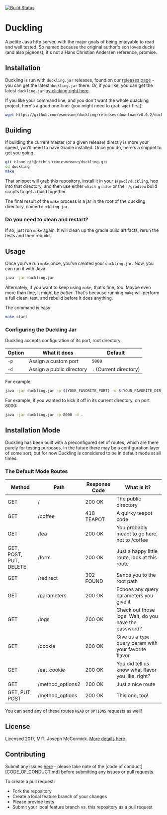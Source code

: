 [![Build Status][build-status-img]][build-status-link]

# Duckling

A petite Java http server, with the major goals of being enjoyable to read and well tested.  So named because the original author's son loves ducks (and also pigeons); it's not a Hans Christian Andersen reference, promise.

## Installation

Duckling is run with `duckling.jar` releases, found on our [releases page][releases] - you can get the latest `duckling.jar` there.  Or, if you like, you can get the latest `duckling.jar` [by clicking right here][latest-jar].

If you like your command line, and you don't want the whole quacking project, here's a good one-liner (you might need to grab `wget` first):

```bash
wget https://github.com/esmevane/duckling/releases/download/v0.0.2/duckling.jar
```

## Building

If building the current master (or a given release) directly is more your speed, you'll need to have Gradle installed.  Once you do, here's a snippet to get you going:

```bash
git clone git@github.com:esmevane/duckling.git
cd duckling
make
```

That snippet will grab this repository, install it in your `$(pwd)/duckling`, hop into that directory, and then use either `which gradle` or the `./gradlew` build scripts to get a build together.

The final result of the `make` process is a jar in the root of the duckling directory, named `duckling.jar`.

### Do you need to clean and restart?

If so, just run `make` again.  It will clean up the gradle build artifacts, rerun the tests and then rebuild.

## Usage

Once you've run `make` once, you've created your `duckling.jar`.  Now, you can run it with Java:

```bash
java -jar duckling.jar
```

Alternately, if you want to keep using `make`, that's fine, too.  Maybe even more than fine, it might be _better_.  That's because running `make` will perform a full clean, test, and rebuild before it does anything.

The command is easy:

```bash
make start
```

### Configuring the Duckling Jar

Duckling accepts configuration of its port, root directory.

| **Option** | **What it does** | **Default** |
| --- | --- | --- |
| `-p` | Assign a custom port | `5000` |
| `-d` | Assign a public directory | `.` (Current directory) |

For example

```bash
java -jar duckling.jar -p $(YOUR_FAVORITE_PORT) -d $(YOUR_FAVORITE_DIR)
```

For example, if you wanted to kick it off in its current directory, on port 8000:

```bash
java -jar duckling.jar -p 8000 -d .
```

## Installation Mode

Duckling has been built with a preconfigured set of routes, which are there purely for testing purposes.  In the future there may be a configuration layer of some sort, but for now Duckling is considered to be in default mode at all times.

### The Default Mode Routes

| **Method** | **Path** | **Response Code** | **What is it?** |
| --- | --- | --- | --- |
| GET | / | 200 OK | The public directory |
| GET | /coffee | 418 TEAPOT | A quirky teapot code |
| GET | /tea | 200 OK | You probably meant to go here, not to /coffee |
| GET, POST, PUT, DELETE | /form | 200 OK | Just a happy little route, look at this route |
| GET | /redirect | 302 FOUND | Sends you to the root path |
| GET | /parameters | 200 OK | Echoes any query parameters you give it |
| GET | /logs | 200 OK | Check out those logs.  Wait, do you have the password? |
| GET | /cookie | 200 OK | Give us a `type` query param with your favorite flavor |
| GET | /eat_cookie | 200 OK | You did tell us know what flavor you like, right? |
| GET | /method_options2 | 200 OK | Just a nice route |
| GET, PUT, POST | /method_options | 200 OK | This one, too! |

You can send any of these routes `HEAD` or `OPTIONS` requests as well!

## License

Licensed 2017, MIT, Joseph McCormick.  [More details here](LICENSE.md)

## Contributing

Submit any issues [here][issues] - please take note of the [code of conduct][CODE_OF_CONDUCT.md] before submitting any issues or pull requests.

To create a pull request:

* Fork the repository
* Create a local feature branch of your changes
* Please provide tests
* Submit your local feature branch vs. this repository as a pull request


[build-status-img]: https://travis-ci.org/esmevane/duckling.svg?branch=master
[build-status-link]: https://travis-ci.org/esmevane/duckling
[releases]: https://github.com/esmevane/duckling/releases
[issues]: https://github.com/esmevane/storyteller-sheet/issues
[latest-jar]: https://github.com/esmevane/duckling/releases/download/v0.0.2/duckling.jar
